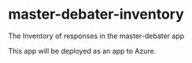 # master-debater-inventory
The Inventory of responses in the master-debater app


This app will be deployed as an app to Azure.